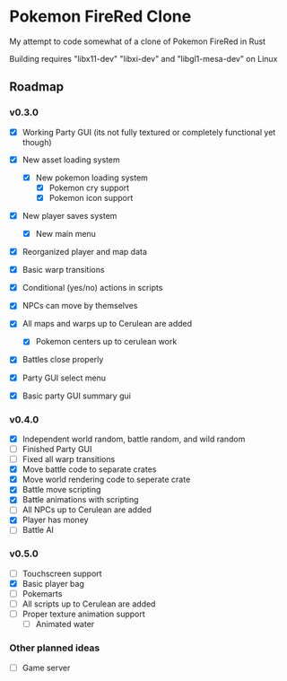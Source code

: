 # Pokemon FireRed Clone

My attempt to code somewhat of a clone of Pokemon FireRed in Rust

Building requires "libx11-dev" "libxi-dev" and "libgl1-mesa-dev" on Linux

## Roadmap

### v0.3.0

- [X] Working Party GUI (its not fully textured or completely functional yet though)
- [X] New asset loading system
    - [X] New pokemon loading system
         - [X] Pokemon cry support
         - [X] Pokemon icon support
- [X] New player saves system
    - [X] New main menu
- [X] Reorganized player and map data
- [X] Basic warp transitions
- [X] Conditional (yes/no) actions in scripts
- [X] NPCs can move by themselves
- [X] All maps and warps up to Cerulean are added
    - [X] Pokemon centers up to cerulean work
- [X] Battles close properly

- [X] Party GUI select menu
- [X] Basic party GUI summary gui

### v0.4.0

- [X] Independent world random, battle random, and wild random
- [ ] Finished Party GUI
- [ ] Fixed all warp transitions
- [X] Move battle code to separate crates
- [X] Move world rendering code to seperate crate
- [X] Battle move scripting
- [X] Battle animations with scripting
- [ ] All NPCs up to Cerulean are added
- [X] Player has money
- [ ] Battle AI

### v0.5.0

- [ ] Touchscreen support
- [X] Basic player bag
- [ ] Pokemarts
- [ ] All scripts up to Cerulean are added
- [ ] Proper texture animation support
    - [ ] Animated water

### Other planned ideas

 - [ ] Game server